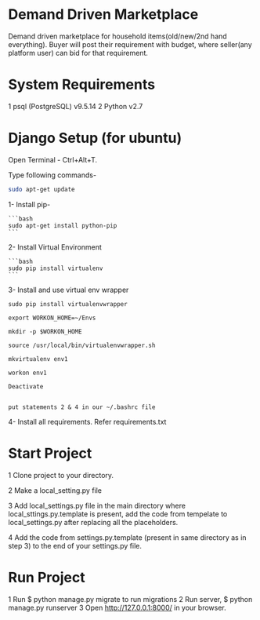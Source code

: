 # Demand Driven Marketplace


Demand driven marketplace for household items(old/new/2nd hand everything). Buyer will post their requirement with budget, where seller(any platform user) can bid for that requirement.

# System Requirements

1 psql (PostgreSQL) v9.5.14
2 Python v2.7


# Django Setup (for ubuntu)

Open Terminal - Ctrl+Alt+T.

Type following commands- 

```bash
sudo apt-get update
```

1- Install pip-

	```bash
	sudo apt-get install python-pip
	```

2- Install Virtual Environment 

	```bash
	sudo pip install virtualenv 
	```

3- Install and use virtual env wrapper
	
	
	sudo pip install virtualenvwrapper
	
	export WORKON_HOME=~/Envs
	
	mkdir -p $WORKON_HOME
	
	source /usr/local/bin/virtualenvwrapper.sh
	
	mkvirtualenv env1

	workon env1

	Deactivate
	
	
	put statements 2 & 4 in our ~/.bashrc file

4- Install all requirements. Refer requirements.txt

# Start Project

1 Clone project to your directory.

2 Make a local_setting.py file 

3 Add local_settings.py file in the main directory where local_sttings.py.template is present, add the code from tempelate to local_settings.py after replacing all the placeholders.

4 Add the code from settings.py.template (present in same directory as in step 3) to the end of your settings.py file.

# Run Project

1 Run $ python manage.py migrate to run migrations
2 Run server, $ python manage.py runserver
3 Open http://127.0.0.1:8000/ in your browser.


